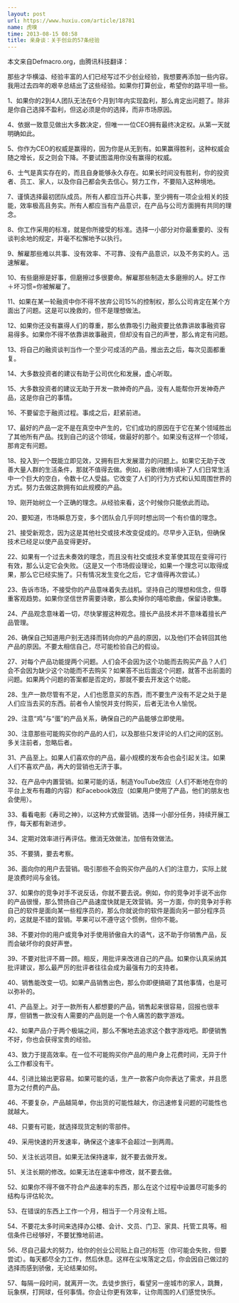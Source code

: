 ```yaml
---
layout: post
url: https://www.huxiu.com/article/18781
name: 虎嗅
time: 2013-08-15 08:58
title: 亲身谈：关于创业的57条经验
---
```

本文来自Defmacro.org，由腾讯科技翻译：

那些才华横溢、经验丰富的人们已经写过不少创业经验，我想要再添加一些内容。我用过去四年的艰辛总结出了这些经验。如果你打算创业，希望你的路平坦一些。

1、如果你的2到4人团队无法在6个月到1年内实现盈利，那么肯定出问题了。除非是你自己选择不盈利，但这必须是你的选择，而非市场原因。

4、依据一致意见做出大多数决定，但唯一一位CEO拥有最终决定权。从第一天就明确如此。

5、你作为CEO的权威是赢得的，因为你是从无到有。如果赢得胜利，这种权威会随之增长，反之则会下降。不要试图滥用你没有赢得的权威。

6、士气是真实存在的，而且自身能够永久存在。如果长时间没有胜利，你的投资者、员工、家人，以及你自己都会失去信心。努力工作，不要陷入这种境地。

7、谨慎选择最初团队成员。所有人都应当开心共事，至少拥有一项企业相关的技能，效率极高且务实。所有人都应当有产品意识，在产品与公司方面拥有共同的理念。

8、你工作采用的标准，就是你所接受的标准。选择一小部分对你最重要的、没有谈判余地的规定，并毫不松懈地予以执行。

9、解雇那些难以共事、没有效率、不可靠、没有产品意识，以及不务实的人。迅速解雇。

10、有些磨擦是好事，但磨擦过多很要命。解雇那些制造太多磨擦的人。好工作＋坏习惯=你被解雇了。

11、如果在某一轮融资中你不得不放弃公司15%的控制权，那么公司肯定在某个方面出了问题。这是可以挽救的，但不是理想做法。

12、如果你还没有赢得人们的尊重，那么依靠吸引力融资要比依靠讲故事融资容易得多。如果你不得不依靠讲故事融资，但却没有自己的声誉，那么肯定有问题。

13、将自己的融资谈判当作一个至少可成活的产品，推出去之后，每次见面都重复。

14、大多数投资者的建议有助于公司优化和发展，虚心听取。

15、大多数投资者的建议无助于开发一款神奇的产品，没有人能帮你开发神奇产品，这是你自己的事情。

16、不要留恋于融资过程。事成之后，赶紧前进。

17、最好的产品一定不是在真空中产生的，它们成功的原因在于它在某个领域胜出了其他所有产品。找到自己的这个领域，做最好的那个。如果没有这样一个领域，那肯定有问题。

18、投入到一个既能立即见效，又拥有巨大发展潜力的问题上。如果它无助于改善大量人群的生活条件，那就不值得去做。例如，谷歌(微博)填补了人们日常生活中一个巨大的空白，令数十亿人受益。它改变了人们的行为方式和认知周围世界的方式。努力去做这款拥有如此规模的产品。

19、刚开始树立一个正确的理念。从经验来看，这个时候你只能依此而动。

20、要知道，市场瞬息万变，多个团队会几乎同时想出同一个有价值的理念。

21、接受新观念，因为这是其他社交或技术改变促成的。尽早步入正轨，但确保技术已经足以使产品变得更好。

22、如果有一个过去未奏效的理念，而且没有社交或技术变革使其现在变得可行有效，那么认定它会失败。（这是又一个市场假设理论，如果一个理念可以取得成果，那么它已经实施了。只有情况发生变化之后，它才值得再次尝试。）

23、告诉市场，不接受你的产品意味着失去战机。坚持自己的理想和信念，但尊重客观趋势。如果你坚信世界需要诗歌，那么卖掉你的嘻哈歌曲，保留诗歌集。

24、产品观念意味着一切，尽快掌握这种观念。擅长产品技术并不意味着擅长产品管理。

26、确保自己知道用户别无选择而转向你的产品的原因，以及他们不会转回其他产品的原因。不要太相信自己，尽可能检验自己的假设。

27、对每个产品功能提两个问题。人们会不会因为这个功能而去购买产品？人们会不会因为缺少这个功能而不去购买？如果答不出后面这个问题，就答不出前面的问题。如果两个问题的答案都是否定的，那就不要去开发这个功能。

28、生产一款尽管有不足，人们也愿意买的东西，而不要生产没有不足之处于是人们应当去买的东西。前者令人愉悦并支付购买，后者无法令人愉悦。

29、注意“鸡”与“蛋”的产品关系，确保自己的产品能够立即使用。

30、注意那些可能购买你的产品的人们，以及那些只发评论的人们之间的区别。多关注前者，忽略后者。

31、产品至上。如果人们喜欢你的产品，最小规模的发布会也会引起关注。如果人们不喜欢产品，再大的营销也无济于事。

32、在产品中内置营销。如果可能的话，制造YouTube效应（人们不断地在你的平台上发布有趣的内容）和Facebook效应（如果用户使用了产品，他们的朋友也会使用）。

33、看看电影《寿司之神》，以这种方式做营销。选择一小部分任务，持续开展工作，每天都有新进步。

34、定期对效率进行再评估。撤消无效做法，加倍有效做法。

35、不要猜，要去考察。

36、面向你的用户去营销。吸引那些不会购买你产品的人们的注意力，实际上就是浪费时间与金钱。

37、如果你的竞争对手不说反话，你就不要去说。例如，你的竞争对手说不出你的产品很慢，那么赞扬自己产品速度快就是无效营销。另一方面，你的竞争对手称自己的软件是面向某一些程序员的，那么你就说你的软件是面向另一部分程序员的，这就是不错的营销。苹果可以不遵守这个惯例，但你不能。

38、不要对你的用户或竞争对手使用骄傲自大的语气，这不助于你销售产品，反而会破坏你的良好声誉。

39、不要对批评不屑一顾。相反，用批评来改进自己的产品。如果你认真采纳其批评建议，那么最严厉的批评者往往会成为最强有力的支持者。

40、销售能改变一切。如果产品销售出色，那么你即便搞砸了其他事情，也是可以弥补的。

41、产品至上。对于一款所有人都想要的产品，销售起来很容易，回报也很丰厚，但销售一款没有人需要的产品则是一个令人痛苦的数字游戏。

42、如果产品介于两个极端之间，那么不懈地去追求这个数字游戏吧。即便销售不好，你也会获得宝贵的经验。

43、致力于提高效率。在一位不可能购买你产品的用户身上花费时间，无异于什么工作都没有干。

44、引进比输出更容易。如果可能的话，生产一款客户向你表达了需求，并且愿意为之付费的产品。

46、不要复杂，产品越简单，你出货的可能性越大，你迅速修复问题的可能性也就越大。

48、只要有可能，就选择现货定制的零部件。

49、采用快速的开发速率，确保这个速率不会超过一到两周。

50、关注长远项目。如果无法保持速率，就不要去做开发。

51、关注长期的修改。如果无法在速率中修改，就不要去做。

52、如果你不得不做不符合产品速率的东西，那么在这个过程中设置尽可能多的结构与评估轮次。

53、在错误的东西上工作一个月，相当于一个月没有上班。

54、不要花太多时间来选择办公楼、会计、文员、门卫、家具、托管工具等。相信条件已经够好，不要犹豫地前进。

56、尽自己最大的努力，给你的创业公司贴上自己的标签（你可能会失败，但要尝试）。每天都尽全力工作，然后休息。这样在尘埃落定之后，你会因自己做过的选择而感到骄傲，无论结果如何。

57、每隔一段时间，就离开一次。去徒步旅行，看望另一座城市的家人，跳舞，玩象棋，打网球，任何事情。你会让你更有效率，让你周围的人们感觉快乐。


